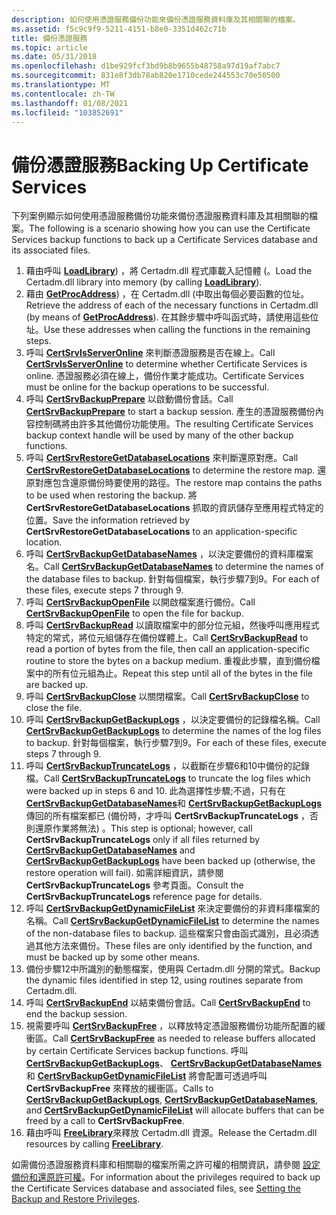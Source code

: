 ```yaml
---
description: 如何使用憑證服務備份功能來備份憑證服務資料庫及其相關聯的檔案。
ms.assetid: f5c9c9f9-5211-4151-b8e0-3351d462c71b
title: 備份憑證服務
ms.topic: article
ms.date: 05/31/2018
ms.openlocfilehash: d1be929fcf3bd9b8b9655b48758a97d19af7abc7
ms.sourcegitcommit: 831e8f3db78ab820e1710cede244553c70e50500
ms.translationtype: MT
ms.contentlocale: zh-TW
ms.lasthandoff: 01/08/2021
ms.locfileid: "103852691"
---
```

# <a name="backing-up-certificate-services"></a><span data-ttu-id="30fa2-103">備份憑證服務</span><span class="sxs-lookup"><span data-stu-id="30fa2-103">Backing Up Certificate Services</span></span>

<span data-ttu-id="30fa2-104">下列案例顯示如何使用憑證服務備份功能來備份憑證服務資料庫及其相關聯的檔案。</span><span class="sxs-lookup"><span data-stu-id="30fa2-104">The following is a scenario showing how you can use the Certificate Services backup functions to back up a Certificate Services database and its associated files.</span></span>

1.  <span data-ttu-id="30fa2-105">藉由呼叫 [**LoadLibrary**](/windows/win32/api/libloaderapi/nf-libloaderapi-loadlibrarya)) ，將 Certadm.dll 程式庫載入記憶體 (。</span><span class="sxs-lookup"><span data-stu-id="30fa2-105">Load the Certadm.dll library into memory (by calling [**LoadLibrary**](/windows/win32/api/libloaderapi/nf-libloaderapi-loadlibrarya)).</span></span>
2.  <span data-ttu-id="30fa2-106">藉由 [**GetProcAddress**](/windows/win32/api/libloaderapi/nf-libloaderapi-getprocaddress)) ，在 Certadm.dll (中取出每個必要函數的位址。</span><span class="sxs-lookup"><span data-stu-id="30fa2-106">Retrieve the address of each of the necessary functions in Certadm.dll (by means of [**GetProcAddress**](/windows/win32/api/libloaderapi/nf-libloaderapi-getprocaddress)).</span></span> <span data-ttu-id="30fa2-107">在其餘步驟中呼叫函式時，請使用這些位址。</span><span class="sxs-lookup"><span data-stu-id="30fa2-107">Use these addresses when calling the functions in the remaining steps.</span></span>
3.  <span data-ttu-id="30fa2-108">呼叫 [**CertSrvIsServerOnline**](/windows/desktop/api/Certbcli/nf-certbcli-certsrvisserveronlinew) 來判斷憑證服務是否在線上。</span><span class="sxs-lookup"><span data-stu-id="30fa2-108">Call [**CertSrvIsServerOnline**](/windows/desktop/api/Certbcli/nf-certbcli-certsrvisserveronlinew) to determine whether Certificate Services is online.</span></span> <span data-ttu-id="30fa2-109">憑證服務必須在線上，備份作業才能成功。</span><span class="sxs-lookup"><span data-stu-id="30fa2-109">Certificate Services must be online for the backup operations to be successful.</span></span>
4.  <span data-ttu-id="30fa2-110">呼叫 [**CertSrvBackupPrepare**](/windows/desktop/api/Certbcli/nf-certbcli-certsrvbackuppreparew) 以啟動備份會話。</span><span class="sxs-lookup"><span data-stu-id="30fa2-110">Call [**CertSrvBackupPrepare**](/windows/desktop/api/Certbcli/nf-certbcli-certsrvbackuppreparew) to start a backup session.</span></span> <span data-ttu-id="30fa2-111">產生的憑證服務備份內容控制碼將由許多其他備份功能使用。</span><span class="sxs-lookup"><span data-stu-id="30fa2-111">The resulting Certificate Services backup context handle will be used by many of the other backup functions.</span></span>
5.  <span data-ttu-id="30fa2-112">呼叫 [**CertSrvRestoreGetDatabaseLocations**](/windows/desktop/api/Certbcli/nf-certbcli-certsrvrestoregetdatabaselocationsw) 來判斷還原對應。</span><span class="sxs-lookup"><span data-stu-id="30fa2-112">Call [**CertSrvRestoreGetDatabaseLocations**](/windows/desktop/api/Certbcli/nf-certbcli-certsrvrestoregetdatabaselocationsw) to determine the restore map.</span></span> <span data-ttu-id="30fa2-113">還原對應包含還原備份時要使用的路徑。</span><span class="sxs-lookup"><span data-stu-id="30fa2-113">The restore map contains the paths to be used when restoring the backup.</span></span> <span data-ttu-id="30fa2-114">將 **CertSrvRestoreGetDatabaseLocations** 抓取的資訊儲存至應用程式特定的位置。</span><span class="sxs-lookup"><span data-stu-id="30fa2-114">Save the information retrieved by **CertSrvRestoreGetDatabaseLocations** to an application-specific location.</span></span>
6.  <span data-ttu-id="30fa2-115">呼叫 [**CertSrvBackupGetDatabaseNames**](/windows/desktop/api/Certbcli/nf-certbcli-certsrvbackupgetdatabasenamesw) ，以決定要備份的資料庫檔案名。</span><span class="sxs-lookup"><span data-stu-id="30fa2-115">Call [**CertSrvBackupGetDatabaseNames**](/windows/desktop/api/Certbcli/nf-certbcli-certsrvbackupgetdatabasenamesw) to determine the names of the database files to backup.</span></span> <span data-ttu-id="30fa2-116">針對每個檔案，執行步驟7到9。</span><span class="sxs-lookup"><span data-stu-id="30fa2-116">For each of these files, execute steps 7 through 9.</span></span>
7.  <span data-ttu-id="30fa2-117">呼叫 [**CertSrvBackupOpenFile**](/windows/desktop/api/Certbcli/nf-certbcli-certsrvbackupopenfilew) 以開啟檔案進行備份。</span><span class="sxs-lookup"><span data-stu-id="30fa2-117">Call [**CertSrvBackupOpenFile**](/windows/desktop/api/Certbcli/nf-certbcli-certsrvbackupopenfilew) to open the file for backup.</span></span>
8.  <span data-ttu-id="30fa2-118">呼叫 [**CertSrvBackupRead**](/windows/desktop/api/Certbcli/nf-certbcli-certsrvbackupread) 以讀取檔案中的部分位元組，然後呼叫應用程式特定的常式，將位元組儲存在備份媒體上。</span><span class="sxs-lookup"><span data-stu-id="30fa2-118">Call [**CertSrvBackupRead**](/windows/desktop/api/Certbcli/nf-certbcli-certsrvbackupread) to read a portion of bytes from the file, then call an application-specific routine to store the bytes on a backup medium.</span></span> <span data-ttu-id="30fa2-119">重複此步驟，直到備份檔案中的所有位元組為止。</span><span class="sxs-lookup"><span data-stu-id="30fa2-119">Repeat this step until all of the bytes in the file are backed up.</span></span>
9.  <span data-ttu-id="30fa2-120">呼叫 [**CertSrvBackupClose**](/windows/desktop/api/Certbcli/nf-certbcli-certsrvbackupclose) 以關閉檔案。</span><span class="sxs-lookup"><span data-stu-id="30fa2-120">Call [**CertSrvBackupClose**](/windows/desktop/api/Certbcli/nf-certbcli-certsrvbackupclose) to close the file.</span></span>
10. <span data-ttu-id="30fa2-121">呼叫 [**CertSrvBackupGetBackupLogs**](/windows/desktop/api/Certbcli/nf-certbcli-certsrvbackupgetbackuplogsw) ，以決定要備份的記錄檔名稱。</span><span class="sxs-lookup"><span data-stu-id="30fa2-121">Call [**CertSrvBackupGetBackupLogs**](/windows/desktop/api/Certbcli/nf-certbcli-certsrvbackupgetbackuplogsw) to determine the names of the log files to backup.</span></span> <span data-ttu-id="30fa2-122">針對每個檔案，執行步驟7到9。</span><span class="sxs-lookup"><span data-stu-id="30fa2-122">For each of these files, execute steps 7 through 9.</span></span>
11. <span data-ttu-id="30fa2-123">呼叫 [**CertSrvBackupTruncateLogs**](/windows/desktop/api/Certbcli/nf-certbcli-certsrvbackuptruncatelogs) ，以截斷在步驟6和10中備份的記錄檔。</span><span class="sxs-lookup"><span data-stu-id="30fa2-123">Call [**CertSrvBackupTruncateLogs**](/windows/desktop/api/Certbcli/nf-certbcli-certsrvbackuptruncatelogs) to truncate the log files which were backed up in steps 6 and 10.</span></span> <span data-ttu-id="30fa2-124">此為選擇性步驟;不過，只有在 [**CertSrvBackupGetDatabaseNames**](/windows/desktop/api/Certbcli/nf-certbcli-certsrvbackupgetdatabasenamesw)和 [**CertSrvBackupGetBackupLogs**](/windows/desktop/api/Certbcli/nf-certbcli-certsrvbackupgetbackuplogsw)傳回的所有檔案都已 (備份時，才呼叫 **CertSrvBackupTruncateLogs** ，否則還原作業將無法) 。</span><span class="sxs-lookup"><span data-stu-id="30fa2-124">This step is optional; however, call **CertSrvBackupTruncateLogs** only if all files returned by [**CertSrvBackupGetDatabaseNames**](/windows/desktop/api/Certbcli/nf-certbcli-certsrvbackupgetdatabasenamesw) and [**CertSrvBackupGetBackupLogs**](/windows/desktop/api/Certbcli/nf-certbcli-certsrvbackupgetbackuplogsw) have been backed up (otherwise, the restore operation will fail).</span></span> <span data-ttu-id="30fa2-125">如需詳細資訊，請參閱 **CertSrvBackupTruncateLogs** 參考頁面。</span><span class="sxs-lookup"><span data-stu-id="30fa2-125">Consult the **CertSrvBackupTruncateLogs** reference page for details.</span></span>
12. <span data-ttu-id="30fa2-126">呼叫 [**CertSrvBackupGetDynamicFileList**](/windows/desktop/api/Certbcli/nf-certbcli-certsrvbackupgetdynamicfilelistw) 來決定要備份的非資料庫檔案的名稱。</span><span class="sxs-lookup"><span data-stu-id="30fa2-126">Call [**CertSrvBackupGetDynamicFileList**](/windows/desktop/api/Certbcli/nf-certbcli-certsrvbackupgetdynamicfilelistw) to determine the names of the non-database files to backup.</span></span> <span data-ttu-id="30fa2-127">這些檔案只會由函式識別，且必須透過其他方法來備份。</span><span class="sxs-lookup"><span data-stu-id="30fa2-127">These files are only identified by the function, and must be backed up by some other means.</span></span>
13. <span data-ttu-id="30fa2-128">備份步驟12中所識別的動態檔案，使用與 Certadm.dll 分開的常式。</span><span class="sxs-lookup"><span data-stu-id="30fa2-128">Backup the dynamic files identified in step 12, using routines separate from Certadm.dll.</span></span>
14. <span data-ttu-id="30fa2-129">呼叫 [**CertSrvBackupEnd**](/windows/desktop/api/Certbcli/nf-certbcli-certsrvbackupend) 以結束備份會話。</span><span class="sxs-lookup"><span data-stu-id="30fa2-129">Call [**CertSrvBackupEnd**](/windows/desktop/api/Certbcli/nf-certbcli-certsrvbackupend) to end the backup session.</span></span>
15. <span data-ttu-id="30fa2-130">視需要呼叫 [**CertSrvBackupFree**](/windows/desktop/api/Certbcli/nf-certbcli-certsrvbackupfree) ，以釋放特定憑證服務備份功能所配置的緩衝區。</span><span class="sxs-lookup"><span data-stu-id="30fa2-130">Call [**CertSrvBackupFree**](/windows/desktop/api/Certbcli/nf-certbcli-certsrvbackupfree) as needed to release buffers allocated by certain Certificate Services backup functions.</span></span> <span data-ttu-id="30fa2-131">呼叫 [**CertSrvBackupGetBackupLogs**](/windows/desktop/api/Certbcli/nf-certbcli-certsrvbackupgetbackuplogsw)、 [**CertSrvBackupGetDatabaseNames**](/windows/desktop/api/Certbcli/nf-certbcli-certsrvbackupgetdatabasenamesw)和 [**CertSrvBackupGetDynamicFileList**](/windows/desktop/api/Certbcli/nf-certbcli-certsrvbackupgetdynamicfilelistw) 將會配置可透過呼叫 **CertSrvBackupFree** 來釋放的緩衝區。</span><span class="sxs-lookup"><span data-stu-id="30fa2-131">Calls to [**CertSrvBackupGetBackupLogs**](/windows/desktop/api/Certbcli/nf-certbcli-certsrvbackupgetbackuplogsw), [**CertSrvBackupGetDatabaseNames**](/windows/desktop/api/Certbcli/nf-certbcli-certsrvbackupgetdatabasenamesw), and [**CertSrvBackupGetDynamicFileList**](/windows/desktop/api/Certbcli/nf-certbcli-certsrvbackupgetdynamicfilelistw) will allocate buffers that can be freed by a call to **CertSrvBackupFree**.</span></span>
16. <span data-ttu-id="30fa2-132">藉由呼叫 [**FreeLibrary**](/windows/win32/api/libloaderapi/nf-libloaderapi-freelibrary)來釋放 Certadm.dll 資源。</span><span class="sxs-lookup"><span data-stu-id="30fa2-132">Release the Certadm.dll resources by calling [**FreeLibrary**](/windows/win32/api/libloaderapi/nf-libloaderapi-freelibrary).</span></span>

<span data-ttu-id="30fa2-133">如需備份憑證服務資料庫和相關聯的檔案所需之許可權的相關資訊，請參閱 [設定備份和還原許可權](setting-the-backup-and-restore-privileges.md)。</span><span class="sxs-lookup"><span data-stu-id="30fa2-133">For information about the privileges required to back up the Certificate Services database and associated files, see [Setting the Backup and Restore Privileges](setting-the-backup-and-restore-privileges.md).</span></span>

 

 
